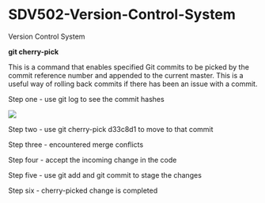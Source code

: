 # SDV502-Version-Control-System
Version Control System

<b>git cherry-pick</b> 

This is a command that enables specified Git commits to be picked by the commit reference number and appended to the current master.
This is a useful way of rolling back commits if there has been an issue with a commit.

Step one - use git log to see the commit hashes

<img src="C:\Users\callu\Documents\workspace\SDV502-Version-Control-System\images\cp_pic1.PNG" />

Step two - use git cherry-pick d33c8d1 to move to that commit

Step three - encountered merge conflicts

Step four - accept the incoming change in the code

Step five - use git add and git commit to stage the changes

Step six - cherry-picked change is completed 
